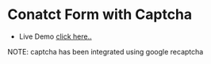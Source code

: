 # Conatct Form with Captcha

* Live Demo [click here..](https://satyamrai0510.github.io/code_clause/contact_form_with_captcha/)

NOTE: captcha has been integrated using google recaptcha
